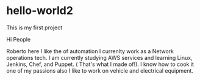 # hello-world2
This is my first project

Hi People

Roberto here I like the of automation I currenlty work as a Network operations tech. I am currently studying AWS services and learning Linux, Jenkins, Chef, and Puppet. ( That's what I made of!).
I know how to cook it one of my passions also I like to work on vehicle and electrical equipment.
